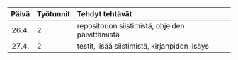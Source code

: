 | Päivä | Työtunnit | Tehdyt tehtävät  |
| :----:|:-----| :-----|
| 26.4. | 2   | repositorion siistimistä, ohjeiden päivittämistä |
| 27.4. | 2    | testit, lisää siistimistä, kirjanpidon lisäys |
